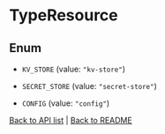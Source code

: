 # TypeResource

## Enum


* `KV_STORE` (value: `"kv-store"`)

* `SECRET_STORE` (value: `"secret-store"`)

* `CONFIG` (value: `"config"`)


[Back to API list](../README.md#documentation-for-api-endpoints) | [Back to README](../README.md)


